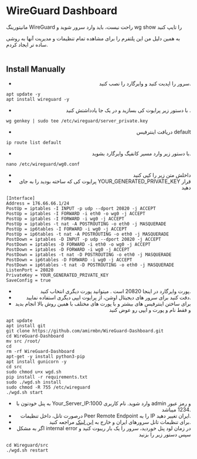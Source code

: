 # WireGuard Dashboard
مانیتورینگ WireGuard راحت نیست، باید وارد سرور شوید و wg show را تایپ کنید<br>

به همین دلیل من این پلتفرم را برای مشاهده تمام تنظیمات و مدیریت آنها به روشی ساده تر ایجاد کردم.
<br>
<br>

## Install Manually

<div align="right">


 - سرور را اپدیت کنید و وایرگارد را نصب کنید.
<div align="left">
 
```
apt update -y
apt install wireguard -y
```
<div align="right">
 
 - با دستور زیر پرایوت کی بسازید و در یک جا یادداشتش کنید .
 
 
<div align="left">
 
```
wg genkey | sudo tee /etc/wireguard/server_private.key
```
<div align="right">


- دریافت اینترفیس default
<div align="left">
 
```
ip route list default
```
<div align="right">


- با دستور زیر وارد مسیر کانفیگ وایرگارد بشوید.
<div align="left">
 
```
nano /etc/wireguard/wg0.conf
```
<div align="right">

- داخلش متن زیر را کپی کنید
- پرایوت کی که ساخته بودید را به جای YOUR_GENERATED_PRIVATE_KEY قرار دهید
<div align="left">
  
```
[Interface]
Address = 176.66.66.1/24
PostUp = iptables -I INPUT -p udp --dport 20820 -j ACCEPT
PostUp = iptables -I FORWARD -i eth0 -o wg0 -j ACCEPT
PostUp = iptables -I FORWARD -i wg0 -j ACCEPT
PostUp = iptables -t nat -A POSTROUTING -o eth0 -j MASQUERADE
PostUp = ip6tables -I FORWARD -i wg0 -j ACCEPT
PostUp = ip6tables -t nat -A POSTROUTING -o eth0 -j MASQUERADE
PostDown = iptables -D INPUT -p udp --dport 20820 -j ACCEPT
PostDown = iptables -D FORWARD -i eth0 -o wg0 -j ACCEPT
PostDown = iptables -D FORWARD -i wg0 -j ACCEPT
PostDown = iptables -t nat -D POSTROUTING -o eth0 -j MASQUERADE
PostDown = ip6tables -D FORWARD -i wg0 -j ACCEPT
PostDown = ip6tables -t nat -D POSTROUTING -o eth0 -j MASQUERADE
ListenPort = 20820
PrivateKey = YOUR_GENERATED_PRIVATE_KEY
SaveConfig = true
```
<div align="right">

- پورت وایرگارد در اینجا 20820 است . میتوانید پورت دیگری انتخاب کنید.
- دقت کنید برای سرور های دیجیتال اوشن،  از پرایوت ایپی دیگری استفاده نمایید.
- برای ساختن اینترفیس های بیشتر و با پورت های مختلف با همین روش بالا انجام بدید و فقط نام و پورت و ایپی رو عوض کنید
<div align="left">
 
```
apt update
apt install git
git clone https://github.com/amirmbn/WireGuard-Dashboard.git
cd WireGuard-Dashboard
mv src /root/
cd
rm -rf WireGuard-Dashboard
apt-get -y install python3-pip
apt install gunicorn -y
cd src
sudo chmod u+x wgd.sh
pip install -r requirements.txt
sudo ./wgd.sh install
sudo chmod -R 755 /etc/wireguard
./wgd.sh start
```
<div align="right">

- به پنل خودتون با Your_Server_IP:1000 وارد شوید. نام کاربری admin و رمز عبور 1234 میباشد.
- درصورت تانل، داخل تنظیمات Peer Remote Endpoint را به IP ایران تغییر دهید.
- برای تنظیمات تانل سرورهای ایران و خارج به [این لینک](https://github.com/amirmbn/UDP2RAW) مراجعه کنید.
- اگر به مشکل internal error در زمان لود پنل خوردید، سرور را یک بار ریبوت کنید و سپس دستور زیر را بزنید
<div align="left">
 
```
cd Wireguard/src
./wgd.sh restart
```
</div>
